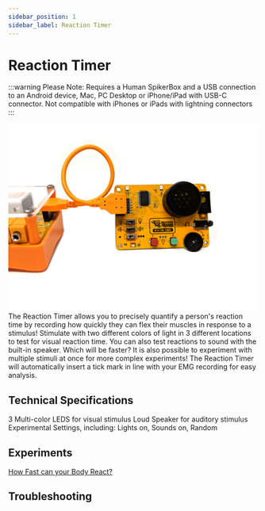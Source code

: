 ```yaml
---
sidebar_position: 1
sidebar_label: Reaction Timer
---
```


# Reaction Timer #

:::warning
Please Note: Requires a Human SpikerBox and a USB connection to an Android device, Mac, PC Desktop or iPhone/iPad with USB-C connector. Not compatible with iPhones or iPads with lightning connectors
:::

![image](./ReactionTimer_Large.jpg)
The Reaction Timer allows you to precisely quantify a person's reaction time by recording how quickly they can flex their muscles in response to a stimulus! Stimulate with two different colors of light in 3 different locations to test for visual reaction time. You can also test reactions to sound with the built-in speaker. Which will be faster? It is also possible to experiment with multiple stimuli at once for more complex experiments! The Reaction Timer will automatically insert a tick mark in line with your EMG recording for easy analysis. 

## Technical Specifications ##

3 Multi-color LEDS for visual stimulus
Loud Speaker for auditory stimulus
Experimental Settings, including: Lights on, Sounds on, Random

## Experiments ##

[How Fast can your Body React?](https://backyardbrains.com/experiments/MuscleReactionTime)

## Troubleshooting ##

